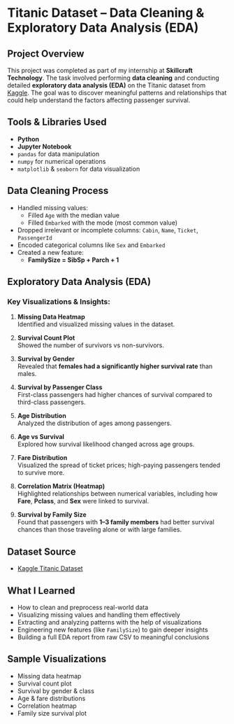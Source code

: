 # Titanic Dataset – Data Cleaning & Exploratory Data Analysis (EDA)

## Project Overview

This project was completed as part of my internship at **Skillcraft Technology**. The task involved performing **data cleaning** and conducting detailed **exploratory data analysis (EDA)** on the Titanic dataset from [Kaggle](https://www.kaggle.com/c/titanic/data). The goal was to discover meaningful patterns and relationships that could help understand the factors affecting passenger survival.


## Tools & Libraries Used

- **Python**
- **Jupyter Notebook**
- `pandas` for data manipulation  
- `numpy` for numerical operations  
- `matplotlib` & `seaborn` for data visualization  


## Data Cleaning Process

- Handled missing values:
  - Filled `Age` with the median value
  - Filled `Embarked` with the mode (most common value)
- Dropped irrelevant or incomplete columns: `Cabin`, `Name`, `Ticket`, `PassengerId`
- Encoded categorical columns like `Sex` and `Embarked`
- Created a new feature:  
  - **FamilySize = SibSp + Parch + 1**


## Exploratory Data Analysis (EDA)

### Key Visualizations & Insights:

1. **Missing Data Heatmap**  
   Identified and visualized missing values in the dataset.

2. **Survival Count Plot**  
   Showed the number of survivors vs non-survivors.

3. **Survival by Gender**  
   Revealed that **females had a significantly higher survival rate** than males.

4. **Survival by Passenger Class**  
   First-class passengers had higher chances of survival compared to third-class passengers.

5. **Age Distribution**  
   Analyzed the distribution of ages among passengers.

6. **Age vs Survival**  
   Explored how survival likelihood changed across age groups.

7. **Fare Distribution**  
   Visualized the spread of ticket prices; high-paying passengers tended to survive more.

8. **Correlation Matrix (Heatmap)**  
   Highlighted relationships between numerical variables, including how **Fare**, **Pclass**, and **Sex** were linked to survival.

9. **Survival by Family Size**  
   Found that passengers with **1–3 family members** had better survival chances than those traveling alone or with large families.


## Dataset Source

- [Kaggle Titanic Dataset](https://www.kaggle.com/c/titanic/data)
 

## What I Learned

- How to clean and preprocess real-world data
- Visualizing missing values and handling them effectively
- Extracting and analyzing patterns with the help of visualizations
- Engineering new features (like `FamilySize`) to gain deeper insights
- Building a full EDA report from raw CSV to meaningful conclusions


## Sample Visualizations

- Missing data heatmap
- Survival count plot
- Survival by gender & class
- Age & fare distributions
- Correlation heatmap
- Family size survival plot
